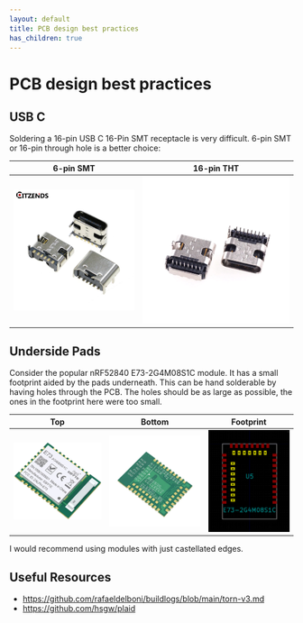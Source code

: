 ```yaml
---
layout: default
title: PCB design best practices 
has_children: true
---
```


# PCB design best practices


## USB C
Soldering a 16-pin USB C 16-Pin SMT receptacle is very difficult.
6-pin SMT or 16-pin through hole is a better choice:

| 6-pin SMT | 16-pin THT | 
| :-------------: |:-------------:| 
| [![](images/10pcs-lot-Type-C-6-Pin-USB-SMT-Socket-Connector-USB-3-1-Type-C-Female.jpg_Q90.jpg)](https://www.aliexpress.com/item/4000896345613.html?spm=a2g0o.productlist.0.0.73054a2aPJUuTl&algo_pvid=d5f3049e-9c74-497e-a3ea-b00348b9c7cd&algo_expid=d5f3049e-9c74-497e-a3ea-b00348b9c7cd-4&btsid=0b0a050116187473309053224e7a47&ws_ab_test=searchweb0_0,searchweb201602_,searchweb201603_) | [![](images/10-pcs-USB-Type-C-3-1-Receptacle-16-Pin-DIP-Horizontal-Edge-PCB-Connector-Female.jpg_Q90.jpg)](https://www.aliexpress.com/item/4000967090640.html?spm=a2g0o.productlist.0.0.73054a2aPJUuTl&algo_pvid=d5f3049e-9c74-497e-a3ea-b00348b9c7cd&algo_expid=d5f3049e-9c74-497e-a3ea-b00348b9c7cd-9&btsid=0b0a050116187473309053224e7a47&ws_ab_test=searchweb0_0,searchweb201602_,searchweb201603_) | 

## Underside Pads
Consider the popular nRF52840 E73-2G4M08S1C module.
It has a small footprint aided by the pads underneath.
This can be hand solderable by having holes through the PCB.
The holes should be as large as possible, the ones in the footprint here were too small.

| Top | Bottom | Footprint |
| :---: | :---: | :---:|
| ![](images/e73_top.jpg) | ![](images/e73_bottom.jpg) | ![](images/e73_footprint.jpg) |

I would recommend using modules with just castellated edges.

## Useful Resources
- https://github.com/rafaeldelboni/buildlogs/blob/main/torn-v3.md
- https://github.com/hsgw/plaid